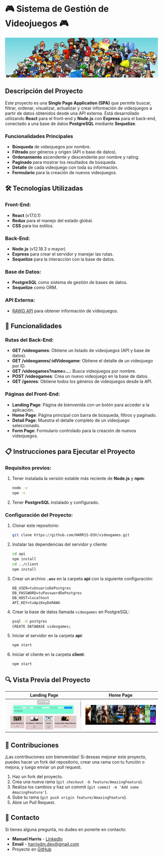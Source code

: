 # 🎮 Sistema de Gestión de Videojuegos 🎮

![Banner](video-game-banner.jpg)

## Descripción del Proyecto

Este proyecto es una **Single Page Application (SPA)** que permite buscar, filtrar, ordenar, visualizar, actualizar y crear información de videojuegos a partir de datos obtenidos desde una API externa. Está desarrollado utilizando **React** para el front-end y **Node.js** con **Express** para el back-end, conectado a una base de datos **PostgreSQL** mediante **Sequelize**.

### Funcionalidades Principales
- **Búsqueda** de videojuegos por nombre.
- **Filtrado** por géneros y origen (API o base de datos).
- **Ordenamiento** ascendente y descendente por nombre y rating.
- **Paginado** para mostrar los resultados de búsqueda.
- **Detalle** de cada videojuego con toda su información.
- **Formulario** para la creación de nuevos videojuegos.

## 🛠️ Tecnologías Utilizadas

### Front-End:
- **React** (v17.0.1)
- **Redux** para el manejo del estado global.
- **CSS** para los estilos.

### Back-End:
- **Node.js** (v12.18.3 o mayor)
- **Express** para crear el servidor y manejar las rutas.
- **Sequelize** para la interacción con la base de datos.

### Base de Datos:
- **PostgreSQL** como sistema de gestión de bases de datos.
- **Sequelize** como ORM.

### API Externa:
- [RAWG API](https://rawg.io/apidocs) para obtener información de videojuegos.

## 🚀 Funcionalidades

### Rutas del Back-End:
- **GET /videogames**: Obtiene un listado de videojuegos (API y base de datos).
- **GET /videogames/:idVideogame**: Obtiene el detalle de un videojuego por ID.
- **GET /videogames?name=...**: Busca videojuegos por nombre.
- **POST /videogames**: Crea un nuevo videojuego en la base de datos.
- **GET /genres**: Obtiene todos los géneros de videojuegos desde la API.

### Páginas del Front-End:
- **Landing Page**: Página de bienvenida con un botón para acceder a la aplicación.
- **Home Page**: Página principal con barra de búsqueda, filtros y paginado.
- **Detail Page**: Muestra el detalle completo de un videojuego seleccionado.
- **Form Page**: Formulario controlado para la creación de nuevos videojuegos.

## 📋 Instrucciones para Ejecutar el Proyecto

### Requisitos previos:
1. Tener instalada la versión estable más reciente de **Node.js** y **npm**:
    ```bash
    node -v
    npm -v
    ```
2. Tener **PostgreSQL** instalado y configurado.

### Configuración del Proyecto:
1. Clonar este repositorio:
    ```bash
    git clone https://github.com/H4RR1S-D3V/videogames.git
    ```

2. Instalar las dependencias del servidor y cliente:
    ```bash
    cd api
    npm install
    cd ../client
    npm install
    ```

3. Crear un archivo **`.env`** en la carpeta **api** con la siguiente configuración:
    ```env
    DB_USER=tuUsuarioDePostgres
    DB_PASSWORD=tuPasswordDePostgres
    DB_HOST=localhost
    API_KEY=tuApiKeyDeRAWG
    ```

4. Crear la base de datos llamada `videogames` en PostgreSQL:
    ```bash
    psql -U postgres
    CREATE DATABASE videogames;
    ```

5. Iniciar el servidor en la carpeta **api**:
    ```bash
    npm start
    ```

6. Iniciar el cliente en la carpeta **client**:
    ```bash
    npm start
    ```

## 🔍 Vista Previa del Proyecto

| Landing Page | Home Page |
|--------------|-----------|
| ![Landing Page](./Landing.jpg) | ![Home Page](./Home.jpg) |

## 🤝 Contribuciones

¡Las contribuciones son bienvenidas! Si deseas mejorar este proyecto, puedes hacer un fork del repositorio, crear una rama con tu función o mejora, y luego enviar un pull request.

1. Haz un fork del proyecto.
2. Crea una nueva rama (`git checkout -b feature/AmazingFeature`).
3. Realiza los cambios y haz un commit (`git commit -m 'Add some AmazingFeature'`).
4. Sube tu rama (`git push origin feature/AmazingFeature`).
5. Abre un Pull Request.

## 📧 Contacto

Si tienes alguna pregunta, no dudes en ponerte en contacto:

- **Manuel Harris** - [LinkedIn](https://www.linkedin.com/in/manuel-harris-83a365265/)
- **Email** - harrisdm.dev@gmail.com
- Proyecto en [GitHub](https://github.com/H4RR1S-D3V/videogames)

